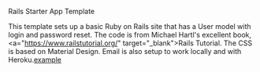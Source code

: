 Rails Starter App Template

This template sets up a basic Ruby on Rails site that has a User model with login and password reset. The code is from Michael Hartl's excellent book, <a="https://www.railstutorial.org/" target="_blank">Rails Tutorial</a>. The CSS is based on Material Design. Email is also setup to work locally and with Heroku.<a href="http://example.com/" target="_blank">example</a>
